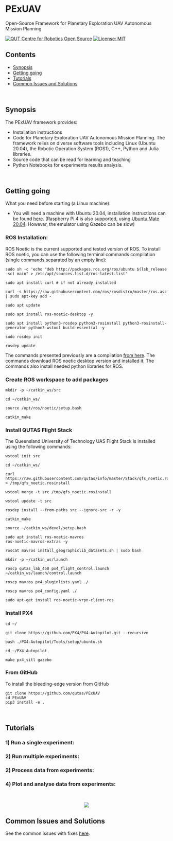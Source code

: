 # PExUAV
Open-Source Framework for Planetary Exploration UAV Autonomous Mission Planning


[![QUT Centre for Robotics Open Source](https://github.com/qcr/qcr.github.io/raw/master/misc/badge.svg)](https://qcr.github.io)
[![License: MIT](https://img.shields.io/badge/License-BSD-yellow.svg)](https://opensource.org/licenses/BSD-3-Clause)


## Contents

- [Synopsis](#1)
- [Getting going](#2)
- [Tutorials](#3)
- [Common Issues and Solutions](#4)

<br>

<a id='1'></a>

## Synopsis


The PExUAV framework provides:

- Installation instructions
- Code for Planetary Exploration UAV Autonomous Mission Planning. The framework relies on diverse software tools including Linux (Ubuntu 20.04), the Robotic Operation System (ROS1), C++, Python and Julia libraries.
- Source code that can be read for learning and teaching
- Python Notebooks for experiments results analysis.

<br>

<a id='2'></a>
## Getting going

What you need before starting (a Linux machine):

-   You will need a machine with Ubuntu 20.04, installation instructions can be found [here](https://ubuntu.com/tutorials/install-ubuntu-desktop#1-overview). (Raspberry Pi 4 is also supported, using [Ubuntu Mate 20.04](https://ubuntu-mate.org/raspberry-pi/). However, the emulator using Gazebo can be slow)

<!-- Python >= 3.6 -->

### ROS Installation:
ROS Noetic is the current supported and tested version of ROS. To install ROS noetic, you can use the following terminal commands compilation (single commands separated by an empty line): 

```shell script
sudo sh -c 'echo "deb http://packages.ros.org/ros/ubuntu $(lsb_release -sc) main" > /etc/apt/sources.list.d/ros-latest.list'

sudo apt install curl # if not already installed

curl -s https://raw.githubusercontent.com/ros/rosdistro/master/ros.asc | sudo apt-key add -

sudo apt update

sudo apt install ros-noetic-desktop -y

sudo apt install python3-rosdep python3-rosinstall python3-rosinstall-generator python3-wstool build-essential -y

sudo rosdep init

rosdep update
```
The commands presented previously are a compilation [from here](https://wiki.ros.org/noetic/Installation/Ubuntu). The commands download ROS noetic desktop version and installed it. The commands also install needed python libraries for ROS.

### Create ROS workspace to add packages

```shell script
mkdir -p ~/catkin_ws/src

cd ~/catkin_ws/

source /opt/ros/noetic/setup.bash

catkin_make
```


### Install QUTAS Flight Stack

The Queensland University of Technology UAS Flight Stack is installed using the following commands:

```shell script
wstool init src

cd ~/catkin_ws/

curl https://raw.githubusercontent.com/qutas/info/master/Stack/qfs_noetic.rosinstall > /tmp/qfs_noetic.rosinstall

wstool merge -t src /tmp/qfs_noetic.rosinstall

wstool update -t src

rosdep install --from-paths src --ignore-src -r -y

catkin_make

source ~/catkin_ws/devel/setup.bash

sudo apt install ros-noetic-mavros 
ros-noetic-mavros-extras -y

roscat mavros install_geographiclib_datasets.sh | sudo bash

mkdir -p ~/catkin_ws/launch

roscp qutas_lab_450 px4_flight_control.launch ~/catkin_ws/launch/control.launch

roscp mavros px4_pluginlists.yaml ./

roscp mavros px4_config.yaml ./

sudo apt-get install ros-noetic-vrpn-client-ros
```

### Install PX4


```shell script
cd ~/

git clone https://github.com/PX4/PX4-Autopilot.git --recursive

bash ./PX4-Autopilot/Tools/setup/ubuntu.sh

cd ~/PX4-Autopilot

make px4_sitl gazebo
```


### From GitHub

To install the bleeding-edge version from GitHub

```shell script
git clone https://github.com/qutas/PExUAV
cd PExUAV
pip3 install -e .
```

<br>

<a id='3'></a>

## Tutorials

### 1) Run a single experiment:

### 2) Run multiple experiments:

### 2) Process data from experiments:

### 4) Plot and analyse data from experiments:

<br>

<a id='4'></a>

<p align="center">
	<img src=".gif">
</p>

<a id='8'></a>

## Common Issues and Solutions

See the common issues with fixes [here](https://github.com/qutas/PExUAV/issues).